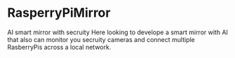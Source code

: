 # RasperryPiMirror
AI smart mirror with secruity
Here looking to develope a smart mirror with AI that also can monitor you secruity cameras and connect multiple RasberryPis across a local network.

